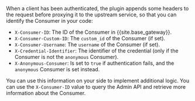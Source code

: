 
<!--used in the following plugins: Header Cert Auth, HMAC and LDAP auth-->

When a client has been authenticated, the plugin appends some headers to
the request before proxying it to the upstream service, so that you
can identify the Consumer in your code:

* `X-Consumer-ID`: The ID of the Consumer in {{site.base_gateway}}.
* `X-Consumer-Custom-ID`: The `custom_id` of the Consumer (if set).
* `X-Consumer-Username`: The `username` of the Consumer (if set).
* `X-Credential-Identifier`: The identifier of the credential (only if the Consumer is not the `anonymous` Consumer).
* `X-Anonymous-Consumer`: Is set to `true` if authentication fails, and the `anonymous` Consumer is set instead.

You can use this information on your side to implement additional logic.
You can use the `X-Consumer-ID` value to query the Admin API and retrieve
more information about the Consumer.

